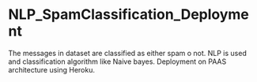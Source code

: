# NLP_SpamClassification_Deployment
The messages in dataset are classified as either spam o not. NLP is used and classification algorithm like Naive bayes. Deployment on PAAS architecture using Heroku.
